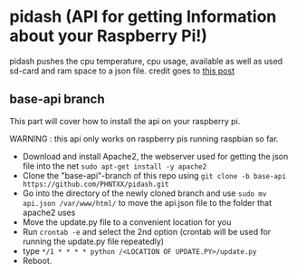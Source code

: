 # pidash (API for getting Information about your Raspberry Pi!)
pidash pushes the cpu temperature, cpu usage, available as well as used sd-card and ram space to a json file.
credit goes to [this post](https://www.raspberrypi.org/forums/viewtopic.php?f=32&t=22180)

## base-api branch

This part will cover how to install the api on your raspberry pi.

WARNING : this api only works on raspberry pis running raspbian so far.

* Download and install Apache2, the webserver used for getting the json file into the net `sudo apt-get install -y apache2`
* Clone the "base-api"-branch of this repo using `git clone -b base-api https://github.com/PHNTXX/pidash.git`
* Go into the directory of the newly cloned branch and use `sudo mv api.json /var/www/html/` to move the api.json file to the folder that apache2 uses
* Move the update.py file to a convenient location for you
* Run `crontab -e` and select the 2nd option (crontab will be used for running the update.py file repeatedly)
* type `*/1 * * * * python /<LOCATION OF UPDATE.PY>/update.py`
* Reboot.
